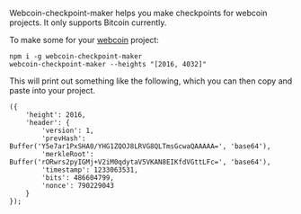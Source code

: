 Webcoin-checkpoint-maker helps you make checkpoints for webcoin projects. It only supports Bitcoin currently.

To make some for your [webcoin](https://github.com/mappum/webcoin) project:
```
npm i -g webcoin-checkpoint-maker
webcoin-checkpoint-maker --heights "[2016, 4032]"
```

This will print out something like the following, which you can then copy and paste into your project.

```
({
    'height': 2016,
    'header': {
        'version': 1,
        'prevHash': Buffer('Y5e7ar1PxSHA0/YHG1ZQOJ8LRVG8QLTmsGcwaQAAAAA=', 'base64'),
        'merkleRoot': Buffer('rORwrs2pyIGMj+V2iM0qdytaV5VKAN8EIKfdVGttLFc=', 'base64'),
        'timestamp': 1233063531,
        'bits': 486604799,
        'nonce': 790229043
    }
});
```
